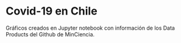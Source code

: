 # Covid-19 en Chile
Gráficos creados en Jupyter notebook con información de los Data Products del Github de MinCiencia.
